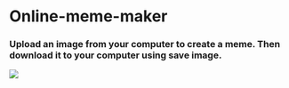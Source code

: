 # Online-meme-maker
<h3>Upload an image from your computer to create a meme. Then download it to your computer using save image.</h3>
<img src = "https://goo.gl/FQxXCa">
